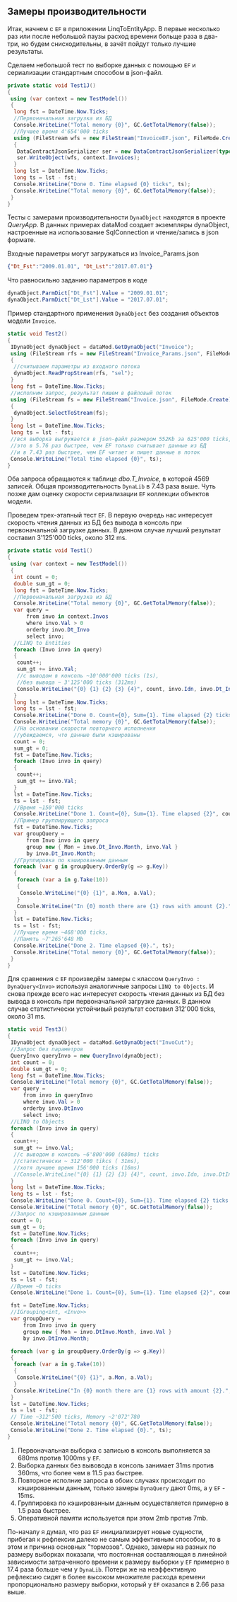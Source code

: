 ## Замеры производительности

Итак, начнем с `EF` в приложении LinqToEntityApp. В первые несколько раз или после небольшой паузы расход времени больще раза в два-три, но будем снисходительны, в зачёт пойдут только лучшие результаты.

Сделаем небольшой тест по выборке данных с помощью `EF` и сериализации стандартным способом в json-файл. 
```csharp
private static void Test1J()
{
 using (var context = new TestModel())
 {
  long fst = DateTime.Now.Ticks;
  //Первоначальная загрузка из БД
  Console.WriteLine("Total memory {0}", GC.GetTotalMemory(false));
  //Лучшее время 4'654'000 ticks
  using (FileStream wfs = new FileStream("InvoiceEF.json", FileMode.Create))
  {
   DataContractJsonSerializer ser = new DataContractJsonSerializer(typeof(IEnumerable<Invoice>));
   ser.WriteObject(wfs, context.Invoices);
  }
  long lst = DateTime.Now.Ticks;
  long ts = lst - fst;
  Console.WriteLine("Done 0. Time elapsed {0} ticks", ts);
  Console.WriteLine("Total memory {0}", GC.GetTotalMemory(false));
 }
}
```
Тесты с замерами производительности `DynaObject` находятся в проекте *QueryApp*. В данных примерах dataMod создает экземпляры dynaObject, настроенные на использование SqlConnection и чтение/запись в json формате.

Входные параметры могут загружаться из Invoice_Params.json
```json
{"Dt_Fst":"2009.01.01", "Dt_Lst":"2017.07.01"}
```
Что равносильно заданию параметров в коде
```csharp
dynaObject.ParmDict["Dt_Fst"].Value = "2009.01.01";
dynaObject.ParmDict["Dt_Lst"].Value = "2017.07.01";
```
Пример стандартного применения `DynaObject` без создания объектов модели `Invoice`.
```csharp
static void Test2()
{
 IDynaObject dynaObject = dataMod.GetDynaObject("Invoice");
 using (FileStream rfs = new FileStream("Invoice_Params.json", FileMode.Open))
 {
  //считываем параметры из входного потока
  dynaObject.ReadPropStream(rfs, "sel");
 }
 long fst = DateTime.Now.Ticks;
 //исполним запрос, результат пишем в файловый поток
 using (FileStream fs = new FileStream("Invoice.json", FileMode.Create))
 {
  dynaObject.SelectToStream(fs);
 }
 long lst = DateTime.Now.Ticks;
 long ts = lst - fst;
 //вся выборка выгружается в json-файл размером 552Kb за 625'000 ticks,
 //это в 5.76 раз быстрее, чем EF только считывает данные из БД
 //и в 7.43 раз быстрее, чем EF читает и пишет данные в поток
 Console.WriteLine("Total time elapsed {0}", ts); 
}
```
Оба запроса обращаются к таблице *dbo.T_Invoice*, в которой 4569 записей. Общая производительность `DynaLib` в 7.43 раза выше. Чуть позже дам оценку скорости сериализации `EF` коллекции объектов модели.

Проведем трех-этапный тест `EF`. В первую очередь нас интересует скорость чтения данных из БД без вывода в консоль при первоначальной загрузке данных. В данном случае лучший результат составил 3'125'000 ticks, около 312 ms.
```csharp
private static void Test1()
{
 using (var context = new TestModel())
 {
  int count = 0;
  double sum_gt = 0;
  long fst = DateTime.Now.Ticks;
  //Первоначальная загрузка из БД
  Console.WriteLine("Total memory {0}", GC.GetTotalMemory(false));
  var query = 
      from invo in context.Invos
      where invo.Val > 0
      orderby invo.Dt_Invo
      select invo;
  //LINQ to Entities
  foreach (Invo invo in query)
  {
   count++;
   sum_gt += invo.Val;
   //с выводом в консоль ~10'000'000 ticks (1s), 
   //без вывода ~ 3'125'000 ticks (312ms)
   Console.WriteLine("{0} {1} {2} {3} {4}", count, invo.Idn, invo.Dt_Invo, invo.Val, invo.Note);
  }
  long lst = DateTime.Now.Ticks;
  long ts = lst - fst;
  Console.WriteLine("Done 0. Count={0}, Sum={1}. Time elapsed {2} ticks", count, sum_gt, ts);
  Console.WriteLine("Total memory {0}", GC.GetTotalMemory(false));
  //На основании скорости повторного исполнения 
  //убеждаемся, что данные были кэшированы
  count = 0;
  sum_gt = 0;
  fst = DateTime.Now.Ticks;
  foreach (Invo invo in query)
  {
   count++;
   sum_gt += invo.Val;
  }
  lst = DateTime.Now.Ticks;
  ts = lst - fst;
  //Время ~150'000 ticks
  Console.WriteLine("Done 1. Count={0}, Sum={1}. Time elapsed {2}", count, sum_gt, ts);
  //Пример группирующего запроса
  fst = DateTime.Now.Ticks;
  var groupQuery = 
      from Invo invo in query
      group new { Mon = invo.Dt_Invo.Month, invo.Val }
      by invo.Dt_Invo.Month;
  //Группировка по кэшированным данным
  foreach (var g in groupQuery.OrderBy(g => g.Key))
  {
   foreach (var a in g.Take(10))
   {
    Console.WriteLine("{0} {1}", a.Mon, a.Val);
   }
   Console.WriteLine("In {0} month there are {1} rows with amount {2}.", g.Key, g.Count(), g.Sum(a => a.Val));
  }
  lst = DateTime.Now.Ticks;
  ts = lst - fst;
  //Лучшее время ~468'000 ticks, 
  //Память ~7'265'648 Mb
  Console.WriteLine("Done 2. Time elapsed {0}.", ts);
  Console.WriteLine("Total memory {0}", GC.GetTotalMemory(false));
 }
}
```

Для сравнения с `EF` произведём замеры с классом `QueryInvo : DynaQuery<Invo>` используя аналогичные запросы `LINQ to Objects`.
И снова прежде всего нас интересует скорость чтения данных из БД без вывода в консоль при первоначальной загрузке данных. В данном случае статистически устойчивый результат составил 312'000 ticks, около 31 ms.

```csharp
static void Test3()
{
 IDynaObject dynaObject = dataMod.GetDynaObject("InvoCut");
 //Запрос без параметров
 QueryInvo queryInvo = new QueryInvo(dynaObject);
 int count = 0;
 double sum_gt = 0;
 long fst = DateTime.Now.Ticks;
 Console.WriteLine("Total memory {0}", GC.GetTotalMemory(false));
 var query = 
     from invo in queryInvo
     where invo.Val > 0
     orderby invo.DtInvo
     select invo;
 //LINQ to Objects
 foreach (Invo invo in query) 
 {
  count++;
  sum_gt += invo.Val;
  //с выводом в консоль ~6'800'000 (680ms) ticks 
  //статистически ~ 312'000 tikcs ( 31ms),
  //хотя лучшее время 156'000 ticks (16ms)
  //Console.WriteLine("{0} {1} {2} {3} {4}", count, invo.Idn, invo.DtInvo, invo.Val, invo.Note);
 }
 long lst = DateTime.Now.Ticks;
 long ts = lst - fst;
 Console.WriteLine("Done 0. Count={0}, Sum={1}. Time elapsed {2} ticks.", count, sum_gt, ts);
 Console.WriteLine("Total memory {0}", GC.GetTotalMemory(false));
 //Запрос по кэшированным данным
 count = 0;
 sum_gt = 0;
 fst = DateTime.Now.Ticks;
 foreach (Invo invo in query)
 {
  count++;
  sum_gt += invo.Val;
 }
 lst = DateTime.Now.Ticks;
 ts = lst - fst;
 //Время ~0 ticks
 Console.WriteLine("Done 1. Count={0}, Sum={1}. Time elapsed {2}", count, sum_gt, ts);

 fst = DateTime.Now.Ticks;
 //IGrouping<int, <Invo>>
 var groupQuery = 
     from Invo invo in query
     group new { Mon = invo.DtInvo.Month, invo.Val }
     by invo.DtInvo.Month;

 foreach (var g in groupQuery.OrderBy(g => g.Key))
 {
  foreach (var a in g.Take(10))
  {
   Console.WriteLine("{0} {1}", a.Mon, a.Val);
  }
  Console.WriteLine("In {0} month there are {1} rows with amount {2}.", g.Key, g.Count(), g.Sum(a => a.Val));
 }
 lst = DateTime.Now.Ticks;
 ts = lst - fst;
 // Time ~312'500 ticks, Memory ~2'072'780
 Console.WriteLine("Total memory {0}", GC.GetTotalMemory(false));
 Console.WriteLine("Done 2. Time elapsed {0}.", ts);
}
```

1. Первоначальная выборка с записью в консоль выполняется за 680ms против 1000ms у `EF`.
2. Выборка данных без вывовода в консоль занимает 31ms против 360ms, что более чем в 11.5 раз быстрее. 
3. Повторное исполние запроса в обоих случаях происходит по кэшированным данным, только замеры `DynaQuery` дают 0ms, а у `EF` - 15ms.   
4. Группировка по кэшированным данным осуществляется примерно в 1.5 раза быстрее. 
5. Оперативной памяти используется при этом 2mb против 7mb.

По-началу я думал, что раз `EF` инициализирует новые сущности, прибегая к рефлексии далеко не самым эффективным способом, то в этом и причина основных "тормозов". Однако, замеры на разных по размеру выборках показали, что постоянная составляющая в линейной зависимости затраченного времени к размеру выборки у `EF` примерно в 17.4 раза больше чем у `DynaLib`. Потери же на неэффективную рефлексию сидят в более высоком множителе расхода времени пропорционально размеру выборки, который у `EF` оказался в 2.66 раза выше. 


